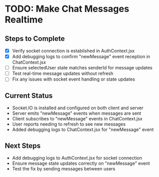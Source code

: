 # TODO: Make Chat Messages Realtime

## Steps to Complete

- [x] Verify socket connection is established in AuthContext.jsx
- [x] Add debugging logs to confirm "newMessage" event reception in ChatContext.jsx
- [ ] Ensure selectedUser state matches senderId for message updates
- [ ] Test real-time message updates without refresh
- [ ] Fix any issues with socket event handling or state updates

## Current Status
- Socket.IO is installed and configured on both client and server
- Server emits "newMessage" events when messages are sent
- Client subscribes to "newMessage" events in ChatContext.jsx
- User reports needing to refresh to see new messages
- Added debugging logs to ChatContext.jsx for "newMessage" event

## Next Steps
- Add debugging logs to AuthContext.jsx for socket connection
- Ensure message state updates correctly on "newMessage" event
- Test the fix by sending messages between users
